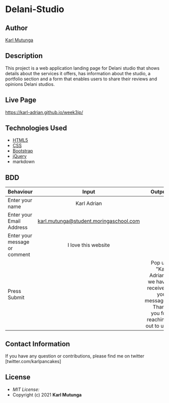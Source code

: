 # Delani-Studio

## Author

[Karl Mutunga](https://github.com/Karl-Adrian)

## Description

This project is a web application landing page for Delani studio that shows details about the services it offers, has information about the studio, a portfolio section and a form that enables users to share their reviews and opinions Delani studios.

## Live Page

https://karl-adrian.github.io/week3ip/

## Technologies Used

- [HTML5](https://github.com/topics/html5)
- [CSS](https://github.com/topics/css3)
- [Bootstrap](https://github.com/topics/bootstrap)
- [jQuery](https://github.com/topics/javascript)
- markdown

## BDD

| Behaviour                     |                 Input                  |                                                                                 Output |
| :---------------------------- | :------------------------------------: | -------------------------------------------------------------------------------------: |
| Enter your name               |              Karl Adrian               |                                                                                        |
| Enter your Email Address      | karl.mutunga@student.moringaschool.com |                                                                                        |
| Enter your message or comment |          I love this website           |                                                                                        |
| Press Submit                  |                                        | Pop up "Karl Adrian , we have received your message. Thank you for reaching out to us. |

## Contact Information

If you have any question or contributions, please find me on twitter [twitter.com/karlpancakes]

## License

- _MIT License:_
- Copyright (c) 2021 **Karl Mutunga**
